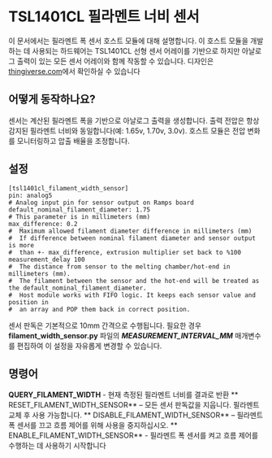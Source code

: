 # TSL1401CL 필라멘트 너비 센서

이 문서에서는 필라멘트 폭 센서 호스트 모듈에 대해 설명합니다. 이 호스트 모듈을 개발하는 데 사용되는 하드웨어는 TSL1401CL 선형 센서 어레이를 기반으로 하지만 아날로그 출력이 있는 모든 센서 어레이와 함께 작동할 수 있습니다. 디자인은 [thingiverse.com](https://www.thingiverse.com/search?q=filament%20width%20sensor)에서 확인하실 수 있습니다

## 어떻게 동작하나요?

센서는 계산된 필라멘트 폭을 기반으로 아날로그 출력을 생성합니다. 출력 전압은 항상 감지된 필라멘트 너비와 동일합니다(예: 1.65v, 1.70v, 3.0v). 호스트 모듈은 전압 변화를 모니터링하고 압출 배율을 조정합니다.

## 설정

    [tsl1401cl_filament_width_sensor]
    pin: analog5
    # Analog input pin for sensor output on Ramps board
    default_nominal_filament_diameter: 1.75
    # This parameter is in millimeters (mm)
    max_difference: 0.2
    #  Maximum allowed filament diameter difference in millimeters (mm)
    #  If difference between nominal filament diameter and sensor output is more
    #  than +- max_difference, extrusion multiplier set back to %100
    measurement_delay 100
    #  The distance from sensor to the melting chamber/hot-end in millimeters (mm).
    #  The filament between the sensor and the hot-end will be treated as the default_nominal_filament_diameter.
    #  Host module works with FIFO logic. It keeps each sensor value and position in
    #  an array and POP them back in correct position.

센서 판독은 기본적으로 10mm 간격으로 수행됩니다. 필요한 경우 **filament_width_sensor.py** 파일의 ***MEASUREMENT_INTERVAL_MM*** 매개변수를 편집하여 이 설정을 자유롭게 변경할 수 있습니다.

## 명령어

**QUERY_FILAMENT_WIDTH** - 현재 측정된 필라멘트 너비를 결과로 반환 **
RESET_FILAMENT_WIDTH_SENSOR** – 모든 센서 판독값을 지웁니다. 필라멘트 교체 후 사용 가능합니다. **
DISABLE_FILAMENT_WIDTH_SENSOR** – 필라멘트 폭 센서를 끄고 흐름 제어를 위해 사용을 중지하십시오. **
ENABLE_FILAMENT_WIDTH_SENSOR** - 필라멘트 폭 센서를 켜고 흐름 제어를 수행하는 데 사용하기 시작합니다
